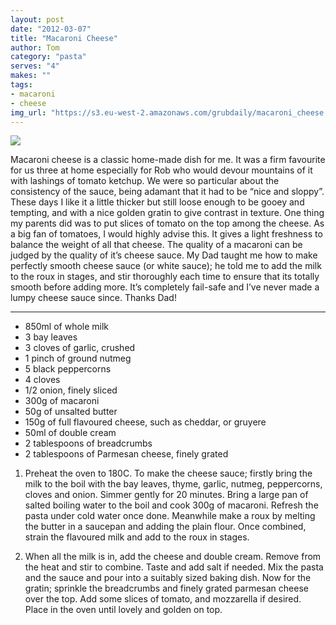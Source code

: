 ```yaml
---
layout: post
date: "2012-03-07"
title: "Macaroni Cheese"
author: Tom
category: "pasta"
serves: "4"
makes: ""
tags:
- macaroni
- cheese
img_url: "https://s3.eu-west-2.amazonaws.com/grubdaily/macaroni_cheese.jpg"
---
```

<img src="https://s3.eu-west-2.amazonaws.com/grubdaily/macaroni_cheese.jpg" />

Macaroni cheese is a classic home-made dish for me. It was a firm favourite for us three at home especially for Rob who would devour mountains of it with lashings of tomato ketchup. We were so particular about the consistency of the sauce, being adamant that it had to be “nice and sloppy”. These days I like it a little thicker but still loose enough to be gooey and tempting, and with a nice golden gratin to give contrast in texture. One thing my parents did was to put slices of tomato on the top among the cheese. As a big fan of tomatoes, I would highly advise this. It gives a light freshness to balance the weight of all that cheese. The quality of a macaroni can be judged by the quality of it’s cheese sauce. My Dad taught me how to make perfectly smooth cheese sauce (or white sauce); he told me to add the milk to the roux in stages, and stir thoroughly each time to ensure that its totally smooth before adding more. It’s completely fail-safe and I’ve never made a lumpy cheese sauce since. Thanks Dad!

---
* 850ml of whole milk
* 3 bay leaves
* 3 cloves of garlic, crushed
* 1 pinch of ground nutmeg
* 5 black peppercorns
* 4 cloves
* 1/2 onion, finely sliced
* 300g of macaroni
* 50g of unsalted butter
* 150g of full flavoured cheese, such as cheddar, or gruyere
* 50ml of double cream
* 2 tablespoons of breadcrumbs
* 2 tablespoons of Parmesan cheese, finely grated

1. Preheat the oven to 180C. To make the cheese sauce; firstly bring the milk to the boil with the bay leaves, thyme, garlic, nutmeg, peppercorns, cloves and onion. Simmer gently for 20 minutes. Bring a large pan of salted boiling water to the boil and cook 300g of macaroni. Refresh the pasta under cold water once done. Meanwhile make a roux by melting the butter in a saucepan and adding the plain flour. Once combined, strain the flavoured milk and add to the roux in stages.

2. When all the milk is in, add the cheese and double cream. Remove from the heat and stir to combine. Taste and add salt if needed. Mix the pasta and the sauce and pour into a suitably sized baking dish. Now for the gratin; sprinkle the breadcrumbs and finely grated parmesan cheese over the top. Add some slices of tomato, and mozzarella if desired. Place in the oven until lovely and golden on top.


